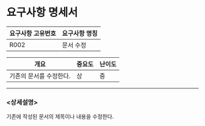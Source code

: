 ﻿요구사항 명세서
===================

|요구사항 고유번호|요구사항 명칭|
|---|---|
|R002|문서 수정|    
  
|개요|중요도|난이도|
|---|---|---|
|기존의 문서를 수정한다.|상|중|

---
### <상세설명>  
기존에 작성된 문서의 제목이나 내용을 수정한다.